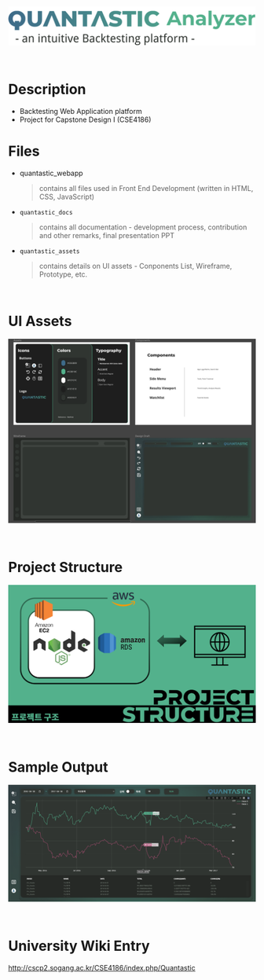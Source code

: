 
![Quantastic Logo](quantastic_assets/quantastic_analyzer_logo_2.png)

<br>

# Description
- Backtesting Web Application platform
- Project for Capstone Design I (CSE4186)

# Files
- quantastic_webapp
  > contains all files used in Front End Development (written in HTML, CSS, JavaScript)
- `quantastic_docs`
  > contains all documentation - development process, contribution and other remarks, final presentation PPT
- `quantastic_assets`
  > contains details on UI assets - Conponents List, Wireframe, Prototype, etc.

<br>

# UI Assets
![Quantastic UI Components](quantastic_assets/quantastic_figma_ui_components.png)

<br>

# Project Structure
![Quantastic Project Structure](quantastic_assets/quantastic_project_structure.png)

<br>

# Sample Output
![Quantastic Results](quantastic_assets/quantastic_results.png)

<br>


# University Wiki Entry
http://cscp2.sogang.ac.kr/CSE4186/index.php/Quantastic
